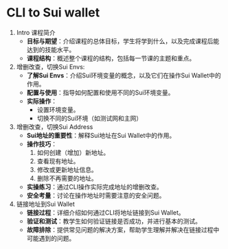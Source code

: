 # CLI to Sui wallet

1. Intro 课程简介
   * **目标与期望**：介绍课程的总体目标，学生将学到什么，以及完成课程后能达到的技能水平。
   * **课程结构**：概述整个课程的结构，包括每一节课的主题和重点。
2. 增删改查，切换Sui Envs:
   * **了解Sui Envs**：介绍Sui环境变量的概念，以及它们在操作Sui Wallet中的作用。
   * **配置与使用**：指导如何配置和使用不同的Sui环境变量。
   * **实际操作**：
     * 设置环境变量。
     * 切换不同的Sui环境（如测试网和主网）
3. 增删改查，切换Sui Address
   * **Sui地址的重要性**：解释Sui地址在Sui Wallet中的作用。
   * **操作技巧**：
     1. 如何创建（增加）新地址。
     2. 查看现有地址。
     3. 修改或更新地址信息。
     4. 删除不再需要的地址。
   * **实操练习**：通过CLI操作实际完成地址的增删改查。
   * **安全考量**：讨论在操作地址时需要注意的安全问题。
4. 链接地址到Sui Wallet
   * **链接过程**：详细介绍如何通过CLI将地址链接到Sui Wallet。
   * **验证和测试**：教学生如何验证链接是否成功，并进行基本的测试。
   * **故障排除**：提供常见问题的解决方案，帮助学生理解并解决在链接过程中可能遇到的问题。

